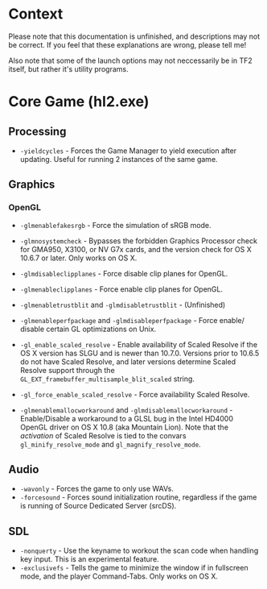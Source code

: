# Context

Please note that this documentation is unfinished, and descriptions may not be correct. If you feel that these explanations are wrong, please tell me!

Also note that some of the launch options may not neccessarily be in TF2 itself, but rather it's utility programs.

# Core Game (hl2.exe)

## Processing

* `-yieldcycles` - Forces the Game Manager to yield execution after updating. Useful for running 2 instances of the same game.

## Graphics

### OpenGL

* `-glmenablefakesrgb` - Force the simulation of sRGB mode.

* `-glmnosystemcheck` - Bypasses the forbidden Graphics Processor check for GMA950, X3100, or NV G7x cards, and the version check for OS X 10.6.7 or later. Only works on OS X.

* `-glmdisableclipplanes` - Force disable clip planes for OpenGL.

* `-glmenableclipplanes` - Force enable clip planes for OpenGL.

* `-glmenabletrustblit` and `-glmdisabletrustblit` - (Unfinished)

* `-glmenableperfpackage` and `-glmdisableperfpackage` - Force enable/
disable certain GL optimizations on Unix.

* `-gl_enable_scaled_resolve` - Enable availability of Scaled Resolve if the OS X version has SLGU and is newer than 10.7.0. Versions prior to 10.6.5 do not have Scaled Resolve, and later versions determine Scaled Resolve support through the `GL_EXT_framebuffer_multisample_blit_scaled` string.

* `-gl_force_enable_scaled_resolve` - Force availability Scaled Resolve.

* `-glmenablemallocworkaround` and `-glmdisablemallocworkaround` - Enable/Disable a workaround to a GLSL bug in the Intel HD4000 OpenGL driver on OS X 10.8 (aka Mountain Lion).
Note that the *activation* of Scaled Resolve is tied to the convars `gl_minify_resolve_mode` and `gl_magnify_resolve_mode`.

## Audio

* `-wavonly` - Forces the game to only use WAVs.
* `-forcesound` - Forces sound initialization routine, regardless if the game is running of Source Dedicated Server (srcDS).

## SDL

* `-nonquerty` - Use the keyname to workout the scan code when handling key input. This is an experimental feature.
* `-exclusivefs` - Tells the game to minimize the window if in fullscreen mode, and the player Command-Tabs. Only works on OS X.